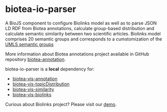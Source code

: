 # biotea-io-parser
A BioJS component to configure Biolinks model as well as to parse JSON LD RDF 
from Biotea annotations, calculate group-based distribution and calculate semantic similarity between two scientific articles. Biolinks model comprises 20 semantic groups and corresponds to a cumstomization of the [UMLS semantic groups](https://semanticnetwork.nlm.nih.gov/)

More information about Biotea annotations project available in GitHub repository [biotea-annotation](https://github.com/biotea/biotea-annotation).

biotea-io-parser is a **local** dependency for:
* [biotea-vis-annotation](https://github.com/ljgarcia/biotea-vis-annotation)
* [biotea-vis-topicDistribution](https://github.com/ljgarcia/biotea-vis-topicDistribution)
* [biotea-vis-similarity](https://github.com/ljgarcia/biotea-vis-similarity)
* [biotea-vis-biolinks](https://github.com/ljgarcia/biotea-vis-biolinks)

Curious about Biolinks project? Please visit our [demo](https://github.com/ljgarcia/biotea-biolinks).
